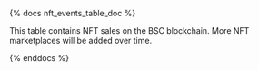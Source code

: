 {% docs nft_events_table_doc %}

This table contains NFT sales on the BSC blockchain. More NFT marketplaces will be added over time. 

{% enddocs %}